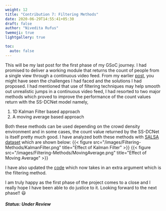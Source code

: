 ```yaml
---
weight: 12
title: "Contribution 7: Filtering Methods"
date: 2020-06-29T14:55:41+05:30
draft: false
author: "Nivedita Rufus"
twemoji: true
lightgallery: true

toc:
  auto: false
---
```


This will be my last post for the first phase of my GSoC journey. I had promised to deliver a working module that returns the count of people from a single view through a continuous video feed. From my earlier [post](https://niveditarufus.github.io/posts/ssdcnet-vs-ssdnet/), you might have seen the challenges I had faced and the solutions I had proposed. I had mentioned that use of filtering techniques may help smooth out unrealistic jumps in a continuous video feed, I had resorted to two major methods which proved to improve the performance of the count values return with the SS-DCNet model namely, 
1. 1D Kalman Filter based approach
2. A moving average based approach  

Both these methods can be used depending on the crowd density environment and in some cases, the count value returned by the SS-DCNet is itself pretty much good. I have analyzed both these methods with [SALSA dataset](https://tev.fbk.eu/salsa) which are shown below: 
{{< figure src="/images/Filtering-Methods/KalmanFilter.png" title="Effect of Kalman Filter" >}} 
{{< figure src="/images/Filtering-Methods/MovingAverage.png" title="Effect of Moving Average" >}} 

I have also updated the [code](https://github.com/niveditarufus/PeopleCounter-SSDCNet) which now takes in an extra argument which is the filtering method.  
  
I am truly happy as the first phase of the project comes to a close and I really hope I have been able to do justice to it. Looking forward to the next phase!! :smiley:  

##### Status: Under Review